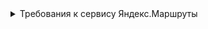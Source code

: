 <details>
<summary>Требования к сервису Яндекс.Маршруты</summary>
### Чек-листы тут информация 
![Checkone](https://i.ibb.co/FBKnPdJ/image.jpg)
<details>
<summary>Требования к сервису Яндекс.Маршруты</summary>
